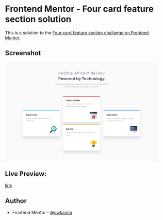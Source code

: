 # Frontend Mentor - Four card feature section solution

This is a solution to the [Four card feature section challenge on Frontend Mentor](https://www.frontendmentor.io/challenges/four-card-feature-section-weK1eFYK).

## Screenshot

![](./screenshot.png)

## Live Preview:

[link](https://fe009m.netlify.app/)

## Author

- Frontend Mentor - [@swkarimi](https://www.frontendmentor.io/profile/swkarimi)
